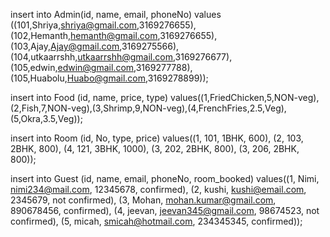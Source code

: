 insert into Admin(id, name, email, phoneNo) values ((101,Shriya,shriya@gmail.com,3169276655),(102,Hemanth,hemanth@gmail.com,3169276655),(103,Ajay,Ajay@gmail.com,3169275566),
                 (104,utkaarrshh,utkaarrshh@gmail.com,3169276677),(105,edwin,edwin@gmail.com,3169277788),(105,Huabolu,Huabo@gmail.com,3169278899));
                 
                 
insert into Food (id, name, price, type) values((1,FriedChicken,5,NON-veg),(2,Fish,7,NON-veg),(3,Shrimp,9,NON-veg),(4,FrenchFries,2.5,Veg),(5,Okra,3.5,Veg));

insert into Room (id, No, type, price) values((1, 101, 1BHK, 600), (2, 103, 2BHK, 800), (4, 121, 3BHK, 1000), (3, 202, 2BHK, 800), (3, 206, 2BHK, 800));

insert into Guest (id, name, email, phoneNo, room_booked)
      values((1, Nimi, nimi234@mail.com, 12345678, confirmed), (2, kushi, kushi@email.com, 2345679, not confirmed),
      (3, Mohan, mohan.kumar@gmail.com, 890678456, confirmed), (4, jeevan, jeevan345@gmail.com, 98674523, not confirmed), (5, micah, smicah@hotmail.com, 234345345, confirmed));


